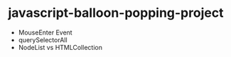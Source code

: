 # javascript-balloon-popping-project
- MouseEnter Event
- querySelectorAll
- NodeList vs HTMLCollection